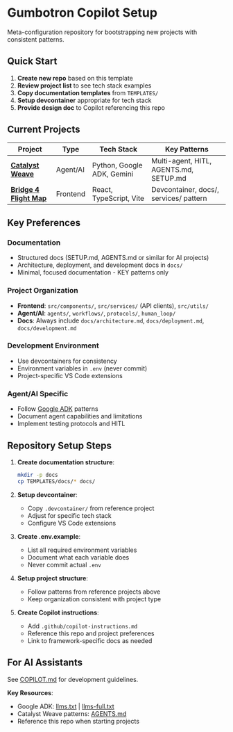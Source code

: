 # Gumbotron Copilot Setup

Meta-configuration repository for bootstrapping new projects with consistent patterns.

## Quick Start

1. **Create new repo** based on this template
2. **Review project list** to see tech stack examples
3. **Copy documentation templates** from `TEMPLATES/`
4. **Setup devcontainer** appropriate for tech stack
5. **Provide design doc** to Copilot referencing this repo

## Current Projects

| Project | Type | Tech Stack | Key Patterns |
|---------|------|------------|--------------|
| **[Catalyst Weave](https://github.com/Gumbotron/catalyst-weave)** | Agent/AI | Python, Google ADK, Gemini | Multi-agent, HITL, AGENTS.md, SETUP.md |
| **[Bridge 4 Flight Map](https://github.com/Gumbotron/bridge-4-flight-map)** | Frontend | React, TypeScript, Vite | Devcontainer, docs/, services/ pattern |

## Key Preferences

### Documentation
- Structured docs (SETUP.md, AGENTS.md or similar for AI projects)
- Architecture, deployment, and development docs in `docs/`
- Minimal, focused documentation - KEY patterns only

### Project Organization
- **Frontend**: `src/components/`, `src/services/` (API clients), `src/utils/`
- **Agent/AI**: `agents/`, `workflows/`, `protocols/`, `human_loop/`
- **Docs**: Always include `docs/architecture.md`, `docs/deployment.md`, `docs/development.md`

### Development Environment
- Use devcontainers for consistency
- Environment variables in `.env` (never commit)
- Project-specific VS Code extensions

### Agent/AI Specific
- Follow [Google ADK](https://google.github.io/adk-docs/) patterns
- Document agent capabilities and limitations
- Implement testing protocols and HITL

## Repository Setup Steps

1. **Create documentation structure**:
   ```bash
   mkdir -p docs
   cp TEMPLATES/docs/* docs/
   ```

2. **Setup devcontainer**:
   - Copy `.devcontainer/` from reference project
   - Adjust for specific tech stack
   - Configure VS Code extensions

3. **Create .env.example**:
   - List all required environment variables
   - Document what each variable does
   - Never commit actual `.env`

4. **Setup project structure**:
   - Follow patterns from reference projects above
   - Keep organization consistent with project type

5. **Create Copilot instructions**:
   - Add `.github/copilot-instructions.md`
   - Reference this repo and project preferences
   - Link to framework-specific docs as needed

## For AI Assistants

See [COPILOT.md](COPILOT.md) for development guidelines.

**Key Resources**:
- Google ADK: [llms.txt](https://github.com/google/adk-python/blob/main/llms.txt) | [llms-full.txt](https://github.com/google/adk-python/blob/main/llms-full.txt)
- Catalyst Weave patterns: [AGENTS.md](https://github.com/Gumbotron/catalyst-weave/blob/main/AGENTS.md)
- Reference this repo when starting projects
